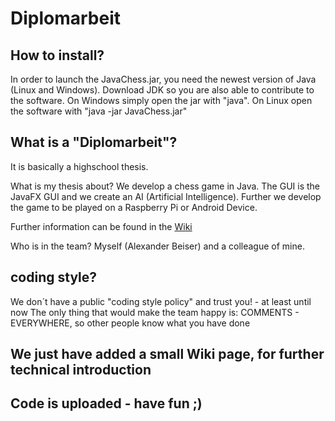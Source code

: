 # Diplomarbeit

## How to install?

In order to launch the JavaChess.jar,
you need the newest version of Java (Linux and Windows).
Download JDK so you are also able to contribute to the software.
On Windows simply open the jar with "java".
On Linux open the software with "java -jar JavaChess.jar"

## What is a "Diplomarbeit"?
It is basically a highschool thesis.

What is my thesis about?
We develop a chess game in Java.
The GUI is the JavaFX GUI and we create an AI (Artificial Intelligence).
Further we develop the game to be played on a Raspberry Pi or Android Device.

Further information can be found in the [Wiki](https://github.com/alexl4123/diplomarbeit/wiki)

Who is in the team?
Myself (Alexander Beiser) and a colleague of mine.

## coding style?


We don´t have a public "coding style policy" and
trust you! - at least until now
The only thing that would make the team happy is:
COMMENTS - EVERYWHERE,
so other people know what you have done

## We just have added a small Wiki page, for further technical introduction


## Code is uploaded - have fun ;)
